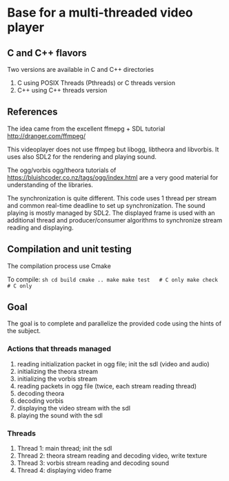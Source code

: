 # Base for a multi-threaded video player #

## C and C++ flavors ##

Two versions are available in C and C++ directories
1. C using POSIX Threads (Pthreads) or C threads version
2. C++ using C++ threads version

## References ##

The idea came from the excellent ffmepg + SDL tutorial
http://dranger.com/ffmpeg/ 

This videoplayer does not use ffmpeg but libogg, libtheora and
libvorbis. It uses also SDL2 for the rendering and playing sound.

The ogg/vorbis ogg/theora tutorials of
https://bluishcoder.co.nz/tags/ogg/index.html
are a very good material for understanding of the libraries.

The synchronization is quite different. This code uses 1 thread per stream and
common real-time deadline to set up synchronization. The sound playing
is mostly managed by SDL2. The displayed frame is used with an
additional thread and producer/consumer algorithms to synchronize
stream reading and displaying.


## Compilation and unit testing ##

The compilation process use Cmake

To compile:
	```sh
	cd build
	cmake ..
	make
	make test   # C only
	make check  # C only
	```

## Goal ##

The goal is to complete and parallelize the provided code using the
hints of the subject.

### Actions that threads managed ###

1. reading initialization packet in ogg file; init the sdl (video and audio)
2. initializing the theora stream
3. initializing the vorbis stream
4. reading packets in ogg file (twice, each stream reading thread) 
5. decoding theora
6. decoding vorbis
7. displaying the video stream with the sdl
8. playing the sound with the sdl

### Threads ###

1. Thread 1: main thread; init the sdl
2. Thread 2: theora stream reading and decoding video, write texture
3. Thread 3: vorbis stream reading and decoding sound
4. Thread 4: displaying video frame
